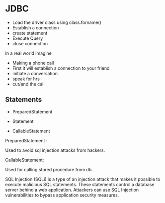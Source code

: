 # JDBC

* Load the driver class using class.forname()
* Establish a connection
* create statement
* Execute Query
* close connection


In a real world imagine

* Making a phone call
* First it will establish a connection to your friend
* initiate a conversation
* speak for hrs
* cut/end the call


## Statements

* PreparedStatement

* Statement

* CallableStatement


PreparedStatement :

Used to avoid sql injection attacks from hackers.



CallableStatement:

Used for calling stored procedure from db.

SQL Injection (SQLi) is a type of an injection attack that makes it possible to execute malicious SQL statements. These statements control a database server behind a web application. Attackers can use SQL Injection vulnerabilities to bypass application security measures.
